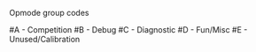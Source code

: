 Opmode group codes

#A - Competition
#B - Debug
#C - Diagnostic
#D - Fun/Misc
#E - Unused/Calibration